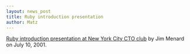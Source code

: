 ```yaml
---
layout: news_post
title: Ruby introduction presentation
author: Matz
---
```


[Ruby introduction presentation at New York City CTO club](http://www.io.com/~jimm/downloads/rubytalk/)
by Jim Menard on July 10, 2001.
